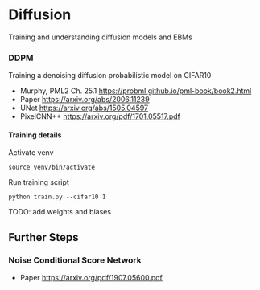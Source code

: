 # Diffusion
Training and understanding diffusion models and EBMs

### DDPM

Training a denoising diffusion probabilistic model on CIFAR10
- Murphy, PML2 Ch. 25.1 https://probml.github.io/pml-book/book2.html
- Paper https://arxiv.org/abs/2006.11239
- UNet https://arxiv.org/abs/1505.04597
- PixelCNN++ https://arxiv.org/pdf/1701.05517.pdf

#### Training details
Activate venv
```
source venv/bin/activate
```
Run training script

```
python train.py --cifar10 1
```
TODO: add weights and biases


## Further Steps

### Noise Conditional Score Network
- Paper https://arxiv.org/pdf/1907.05600.pdf
